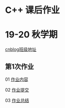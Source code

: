 # C++ 课后作业
# 19-20 秋学期

[cnblog班级地址](https://edu.cnblogs.com/campus/njust/LuClass)

## 第1次作业

01 [作业内容](https://edu.cnblogs.com/campus/njust/LuClass/homework/8675)

02 [作业提交](https://github.com/LuClass/Homework19Autumn/tree/master/%E7%AC%AC1%E6%AC%A1%E4%BD%9C%E4%B8%9A(Test))

03 [作业总结](https://www.cnblogs.com/LuClass/p/11591930.html)





